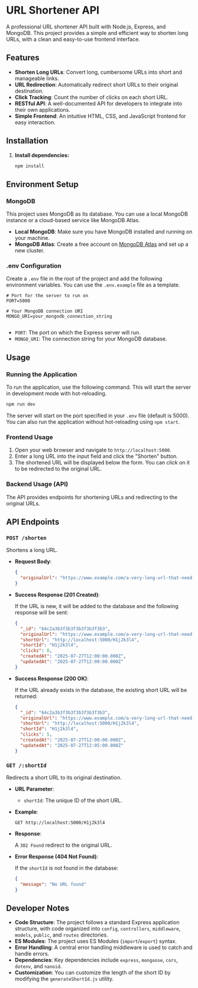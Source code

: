 # URL Shortener API

A professional URL shortener API built with Node.js, Express, and MongoDB. This project provides a simple and efficient way to shorten long URLs, with a clean and easy-to-use frontend interface.

## Features

-   **Shorten Long URLs**: Convert long, cumbersome URLs into short and manageable links.
-   **URL Redirection**: Automatically redirect short URLs to their original destination.
-   **Click Tracking**: Count the number of clicks on each short URL.
-   **RESTful API**: A well-documented API for developers to integrate into their own applications.
-   **Simple Frontend**: An intuitive HTML, CSS, and JavaScript frontend for easy interaction.

## Installation

1.  **Install dependencies:**

    ```bash
    npm install
    ```

## Environment Setup

### MongoDB

This project uses MongoDB as its database. You can use a local MongoDB instance or a cloud-based service like MongoDB Atlas.

-   **Local MongoDB**: Make sure you have MongoDB installed and running on your machine.
-   **MongoDB Atlas**: Create a free account on [MongoDB Atlas](https://www.mongodb.com/cloud/atlas) and set up a new cluster.

### .env Configuration

Create a `.env` file in the root of the project and add the following environment variables. You can use the `.env.example` file as a template.

```
# Port for the server to run on
PORT=5000

# Your MongoDB connection URI
MONGO_URI=your_mongodb_connection_string


```

-   `PORT`: The port on which the Express server will run.
-   `MONGO_URI`: The connection string for your MongoDB database.


## Usage

### Running the Application

To run the application, use the following command. This will start the server in development mode with hot-reloading.

```bash
npm run dev
```

The server will start on the port specified in your `.env` file (default is 5000). You can also run the application without hot-reloading using `npm start`.

### Frontend Usage

1.  Open your web browser and navigate to `http://localhost:5000`.
2.  Enter a long URL into the input field and click the "Shorten" button.
3.  The shortened URL will be displayed below the form. You can click on it to be redirected to the original URL.

### Backend Usage (API)

The API provides endpoints for shortening URLs and redirecting to the original URLs.

## API Endpoints

### `POST /shorten`

Shortens a long URL.

-   **Request Body**:

    ```json
    {
      "originalUrl": "https://www.example.com/a-very-long-url-that-needs-to-be-shortened"
    }
    ```

-   **Success Response (201 Created)**:

    If the URL is new, it will be added to the database and the following response will be sent:

    ```json
    {
      "_id": "64c2a3b3f3b3f3b3f3b3f3b3",
      "originalUrl": "https://www.example.com/a-very-long-url-that-needs-to-be-shortened",
      "shortUrl": "http://localhost:5000/H1j2k3l4",
      "shortId": "H1j2k3l4",
      "clicks": 0,
      "createdAt": "2025-07-27T12:00:00.000Z",
      "updatedAt": "2025-07-27T12:00:00.000Z"
    }
    ```

-   **Success Response (200 OK)**:

    If the URL already exists in the database, the existing short URL will be returned:

    ```json
    {
      "_id": "64c2a3b3f3b3f3b3f3b3f3b3",
      "originalUrl": "https://www.example.com/a-very-long-url-that-needs-to-be-shortened",
      "shortUrl": "http://localhost:5000/H1j2k3l4",
      "shortId": "H1j2k3l4",
      "clicks": 5,
      "createdAt": "2025-07-27T12:00:00.000Z",
      "updatedAt": "2025-07-27T12:05:00.000Z"
    }
    ```

### `GET /:shortId`

Redirects a short URL to its original destination.

-   **URL Parameter**:
    -   `shortId`: The unique ID of the short URL.

-   **Example**:

    `GET http://localhost:5000/H1j2k3l4`

-   **Response**:

    A `302 Found` redirect to the original URL.

-   **Error Response (404 Not Found)**:

    If the `shortId` is not found in the database:

    ```json
    {
      "message": "No URL found"
    }
    ```

## Developer Notes

-   **Code Structure**: The project follows a standard Express application structure, with code organized into `config`, `controllers`, `middleware`, `models`, `public`, and `routes` directories.
-   **ES Modules**: The project uses ES Modules (`import`/`export`) syntax.
-   **Error Handling**: A central error handling middleware is used to catch and handle errors.
-   **Dependencies**: Key dependencies include `express`, `mongoose`, `cors`, `dotenv`, and `nanoid`.
-   **Customization**: You can customize the length of the short ID by modifying the `generateShortId.js` utility.
